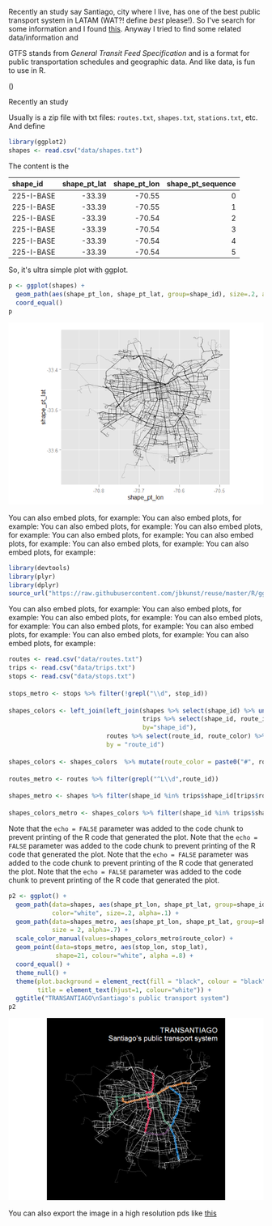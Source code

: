 

Recently an study say Santiago, city where I live, has one of the best public transport system in LATAM (WAT?! define *best* please!). So I've search for some information and I found [this](http://www.siemens.com/press/pool/de/feature/2014/infrastructure-cities/2014-06-mobility-opportunity/slide-credo.pdf#page=6). Anyway I tried to find some related data/information and  




GTFS stands from *General Transit Feed Specification* and is a format for public transportation schedules and geographic data. And like data, is fun to use in R. 

()

Recently an study  

Usually is a zip file with txt files: `routes.txt`, `shapes.txt`, `stations.txt`, etc. And define  



```r
library(ggplot2)
shapes <- read.csv("data/shapes.txt")
```

The content is the 


|shape_id   | shape_pt_lat| shape_pt_lon| shape_pt_sequence|
|:----------|------------:|------------:|-----------------:|
|225-I-BASE |       -33.39|       -70.55|                 0|
|225-I-BASE |       -33.39|       -70.55|                 1|
|225-I-BASE |       -33.39|       -70.54|                 2|
|225-I-BASE |       -33.39|       -70.54|                 3|
|225-I-BASE |       -33.39|       -70.54|                 4|
|225-I-BASE |       -33.39|       -70.54|                 5|

So, it's ultra simple plot with ggplot.


```r
p <- ggplot(shapes) +
  geom_path(aes(shape_pt_lon, shape_pt_lat, group=shape_id), size=.2, alpha=.1) +
  coord_equal()
p
```

![plot of chunk unnamed-chunk-4](./Readme_files/figure-html/unnamed-chunk-4.png) 

You can also embed plots, for example: You can also embed plots, for example: You can also embed plots, for example: You can also embed plots, for example: You can also embed plots, for example: You can also embed plots, for example: You can also embed plots, for example: You can also embed plots, for example: 


```r
library(devtools)
library(plyr)
library(dplyr)
source_url("https://raw.githubusercontent.com/jbkunst/reuse/master/R/gg_themes.R")
```

You can also embed plots, for example: You can also embed plots, for example: You can also embed plots, for example: You can also embed plots, for example: You can also embed plots, for example: You can also embed plots, for example: You can also embed plots, for example: You can also embed plots, for example: 



```r
routes <- read.csv("data/routes.txt")
trips <- read.csv("data/trips.txt")
stops <- read.csv("data/stops.txt")

stops_metro <- stops %>% filter(!grepl("\\d", stop_id))

shapes_colors <- left_join(left_join(shapes %>% select(shape_id) %>% unique(),
                                     trips %>% select(shape_id, route_id) %>% unique(),
                                     by="shape_id"),
                           routes %>% select(route_id, route_color) %>% unique(),
                           by = "route_id")

shapes_colors <- shapes_colors  %>% mutate(route_color = paste0("#", route_color))

routes_metro <- routes %>% filter(grepl("^L\\d",route_id))

shapes_metro <- shapes %>% filter(shape_id %in% trips$shape_id[trips$route_id %in% routes_metro$route_id])

shapes_colors_metro <- shapes_colors %>% filter(shape_id %in% trips$shape_id[trips$route_id %in% routes_metro$route_id])
```

Note that the `echo = FALSE` parameter was added to the code chunk to prevent printing of the R code that generated the plot. Note that the `echo = FALSE` parameter was added to the code chunk to prevent printing of the R code that generated the plot. Note that the `echo = FALSE` parameter was added to the code chunk to prevent printing of the R code that generated the plot. Note that the `echo = FALSE` parameter was added to the code chunk to prevent printing of the R code that generated the plot. 


```r
p2 <- ggplot() +
  geom_path(data=shapes, aes(shape_pt_lon, shape_pt_lat, group=shape_id),
            color="white", size=.2, alpha=.1) +
  geom_path(data=shapes_metro, aes(shape_pt_lon, shape_pt_lat, group=shape_id, colour=shape_id),
            size = 2, alpha=.7) +
  scale_color_manual(values=shapes_colors_metro$route_color) +
  geom_point(data=stops_metro, aes(stop_lon, stop_lat),
             shape=21, colour="white", alpha =.8) +
  coord_equal() +
  theme_null() +
  theme(plot.background = element_rect(fill = "black", colour = "black"),
        title = element_text(hjust=1, colour="white")) +
  ggtitle("TRANSANTIAGO\nSantiago's public transport system")
p2
```

![plot of chunk unnamed-chunk-7](./Readme_files/figure-html/unnamed-chunk-7.png) 

You can also export the image in a high resolution pds like [this](https://github.com/jbkunst/r-posts/blob/master/01-ggplot2-Feed-GTFS-Transantiago/plot/gtfs_transantiago_hires.pdf?raw=true#page=1)

